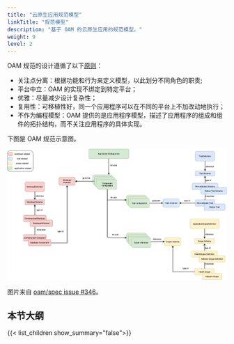 ```yaml
---
title: "云原生应用规范模型"
linkTitle: "规范模型"
description: "基于 OAM 的云原生应用的规范模型。"
weight: 9
level: 2
---
```


OAM 规范的设计遵循了以下[原则](https://github.com/oam-dev/spec/blob/master/9.design_principles.md)：

- 关注点分离：根据功能和行为来定义模型，以此划分不同角色的职责;
- 平台中立：OAM 的实现不绑定到特定平台；
- 优雅：尽量减少设计复杂性；
- 复用性：可移植性好，同一个应用程序可以在不同的平台上不加改动地执行；
- 不作为编程模型：OAM 提供的是应用程序模型，描述了应用程序的组成和组件的拓扑结构，而不关注应用程序的具体实现。

下图是 OAM 规范示意图。

![OAM 规范示意图](oam-spec.webp)

图片来自 [oam/spec issue #346](https://github.com/oam-dev/spec/issues/346)。

## 本节大纲

{{< list_children show_summary="false">}}

